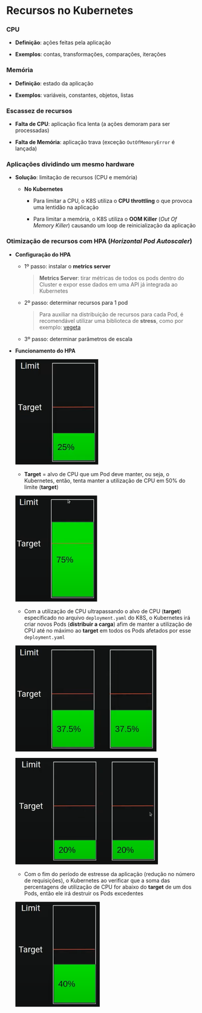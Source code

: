 # Recursos no Kubernetes

### CPU

* **Definição**: ações feitas pela aplicação

* **Exemplos**: contas, transformações, comparações, iterações

### Memória

* **Definição**: estado da aplicação

* **Exemplos**: variáveis, constantes, objetos, listas

### Escassez de recursos

* **Falta de CPU**: aplicação fica lenta (a ações demoram para ser processadas)

* **Falta de Memória**: aplicação trava (exceção `OutOfMemoryError` é lançada)

### Aplicações dividindo um mesmo hardware

* **Solução**: limitação de recursos (CPU e memória)

  * **No Kubernetes**

    * Para limitar a CPU, o K8S utiliza o **CPU throttling** o que provoca uma lentidão na aplicação

    * Para limitar a memória, o K8S utiliza o **OOM Killer** (*Out Of Memory Killer*) causando um loop de reinicialização da aplicação

### Otimização de recursos com HPA (*Horizontal Pod Autoscaler*)

* **Configuração do HPA**

  * 1º passo: instalar o **metrics server**

    > **Metrics Server**: tirar métricas de todos os pods dentro do Cluster e expor esse dados em uma API já integrada ao Kubernetes

  * 2º passo: determinar recursos para 1 pod

    > Para auxiliar na distribuição de recursos para cada Pod, é recomendável utilizar uma biblioteca de **stress**, como por exemplo: [vegeta](https://github.com/tsenart/vegeta)

  * 3º passo: determinar parâmetros de escala

* **Funcionamento do HPA**

  ![](./assets/representacao-funcionamento-hpa.png)

  * **Target** = alvo de CPU que um Pod deve manter, ou seja, o Kubernetes, então, tenta manter a utilização de CPU em 50% do limite (**target**)

  ![](./assets/representacao-funcionamento-hpa-pod-em-estresse.png)

  * Com a utilização de CPU ultrapassando o alvo de CPU (**target**) especificado no arquivo `deployment.yaml` do K8S, o Kubernetes irá criar novos Pods (**distribuir a carga**) afim de manter a utilização de CPU até no máximo ao **target** em todos os Pods afetados por esse `deployment.yaml`

  ![](./assets/representacao-funcionamento-hpa-pod-com-distribuicao-de-carga.png)

  ![](./assets/representacao-funcionamento-hpa-pod-reducao-no-estresse.png)

  * Com o fim do período de estresse da aplicação (redução no número de requisições), o Kubernetes ao verificar que a soma das percentagens de utilização de CPU for abaixo do **target** de um dos Pods, então ele irá destruir os Pods excedentes

  ![](./assets/representacao-funcionamento-hpa-destruicao-dos-pods-excedentes.png)